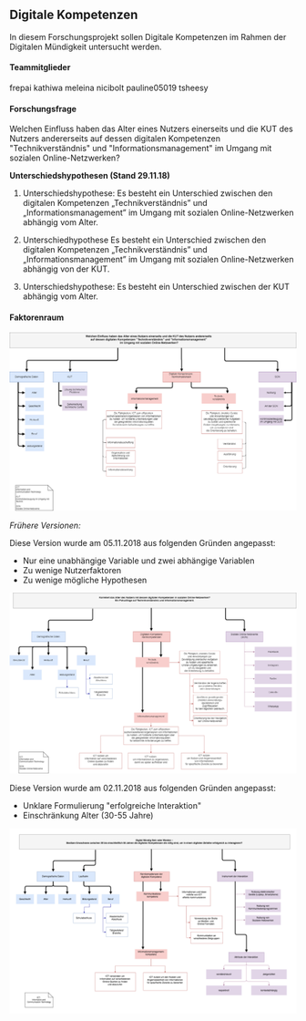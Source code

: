 ## Digitale Kompetenzen
In diesem Forschungsprojekt sollen Digitale Kompetenzen im Rahmen der Digitalen Mündigkeit untersucht werden.

#### Teammitglieder

frepai
kathiwa
meleina
nicibolt
pauline05019
tsheesy

#### Forschungsfrage
Welchen Einfluss haben das Alter eines Nutzers einerseits und die KUT des Nutzers andererseits auf dessen digitalen Kompetenzen "Technikverständnis" und "Informationsmanagement" im Umgang mit sozialen Online-Netzwerken?

__**Unterschiedshypothesen (Stand 29.11.18)**__

1. Unterschiedshypothese:
Es besteht ein Unterschied zwischen den digitalen Kompetenzen „Technikverständnis” und „Informationsmanagement” im Umgang mit sozialen Online-Netzwerken abhängig vom Alter.

2. Unterschiedhypothese
Es besteht ein Unterschied zwischen den digitalen Kompetenzen „Technikverständnis” und „Informationsmanagement” im Umgang mit sozialen Online-Netzwerken abhängig von der KUT.

3. Unterschiedshypothese:
Es besteht ein Unterschied zwischen der KUT abhängig vom Alter.



#### Faktorenraum

![tooltip](images/DigitaleKompetenzen_FR_051118.png)

*_Frühere Versionen:_*

Diese Version wurde am 05.11.2018 aus folgenden Gründen angepasst:

* Nur eine unabhängige Variable und zwei abhängige Variablen
* Zu wenige Nutzerfaktoren
* Zu wenige mögliche Hypothesen

![tooltip](images/DigitaleKompetenzen_FR_021118.png)

Diese Version wurde am 02.11.2018 aus folgenden Gründen angepasst:

* Unklare Formulierung "erfolgreiche Interaktion"
* Einschränkung Alter (30-55 Jahre)


![tooltip](images/DigitaleKompetenzen_FR_241018.png)
